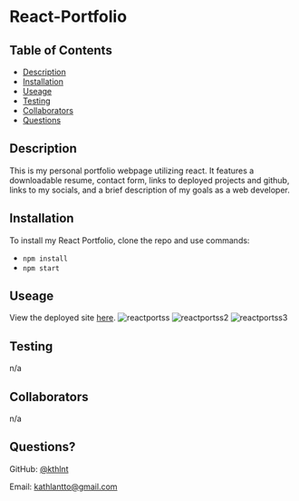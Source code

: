 # React-Portfolio

  ## Table of Contents
  - [Description](#description)
  - [Installation](#installation)
  - [Useage](#useage)
  - [Testing](#testing)
  - [Collaborators](#collaborators)
  - [Questions](#questions)

  ## Description 
  This is my personal portfolio webpage utilizing react. It features a downloadable resume, contact form, links to deployed projects and github, links to my socials, and a brief description of my goals as a web developer.



  ## Installation
  To install my React Portfolio, clone the repo and use commands:
  * ``npm install``
  * ``npm start``

  ## Useage 
 View the deployed site [here](https://kthlnt.github.io/reactPortfolioFinal/).
  ![reactportss](https://user-images.githubusercontent.com/116473087/234048093-9daf7d54-4a2d-4861-ae0e-e8dda5b7d63f.png)
![reactportss2](https://user-images.githubusercontent.com/116473087/234048107-b4ed0b69-f66c-4af7-8cf2-4501afea1866.png)
![reactportss3](https://user-images.githubusercontent.com/116473087/234048126-a75de00b-1664-4fdd-bcc7-c321e812df21.png)


  ## Testing 
  n/a

  ## Collaborators 
  n/a

  ## Questions?

  GitHub: [@kthlnt](https://github.com/kthlnt)

  Email: kathlantto@gmail.com
